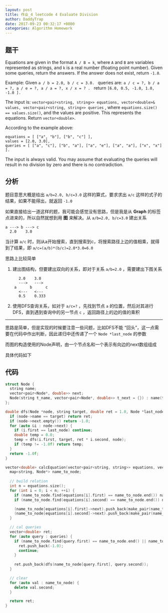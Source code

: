 ```yaml
---
layout: post
title: 作业_4 leetcode 4 Evaluate Division
author: DaddyTrap
date: 2017-09-23 00:32:17 +0800
categories: Algorithm Homework
---
```


## 题干

Equations are given in the format `A / B = k`, where `A` and `B` are variables represented as strings, and `k` is a real number (floating point number). Given some queries, return the answers. If the answer does not exist, return `-1.0`.

Example:
Given `a / b = 2.0, b / c = 3.0. `
queries are: `a / c = ?, b / a = ?, a / e = ?, a / a = ?, x / x = ? . `
return `[6.0, 0.5, -1.0, 1.0, -1.0 ].`

The input is: `vector<pair<string, string>> equations, vector<double>& values, vector<pair<string, string>> queries` , where `equations.size() == values.size()`, and the values are positive. This represents the equations. Return `vector<double>`.

According to the example above:

```
equations = [ ["a", "b"], ["b", "c"] ],
values = [2.0, 3.0],
queries = [ ["a", "c"], ["b", "a"], ["a", "e"], ["a", "a"], ["x", "x"] ]. 
```

The input is always valid. You may assume that evaluating the queries will result in no division by zero and there is no contradiction.

## 分析

题目意思大概是给出 `a/b=2.0, b/c=3.0` 这样的算式，要求求出 `a/c` 这样的式子的结果，如果不能得出，就返回 `-1.0`

如果直接给出一道这样的题，我可能会感觉没有思路，但是我是从 **Graph** 的标签点进来的，所以自然就想到用 **图** 来解决。从 `a/b=2.0, b/c=3.0` 建出关系

```
a ---> b ---> c
  2.0    3.0
```

当计算 `a/c` 时，则从a开始搜索，直到搜索到c，将搜索路径上边的值相乘，就得到了结果，即 `a/c=(a/b)*(b/c)=2.0*3.0=6.0`

思路上比较简单

1. 建出图结构，但要建出双向的关系，即对于关系 `a/b=2.0` ，需要建出下图关系
  ```
        2.0    3.0
        --->   --->
      a      b      c
        <---   <---
        0.5    0.333
  ```

2. 使用DFS查询关系，如对于 `a/c=?` ，先找到节点 `a` 的位置，然后对其进行DFS，直到遇到查询中的另一节点 `c` ，返回路径上的边的值的乘积

---

思路是简单，但是实现的时候要注意一些问题，比如DFS不能 “回头”，这一点需要在代码中作出判断，因此递归中还传递了一个 `Node *last_node` 的参数

而图的构造使用的Node声明，由一个节点名和一个表示有向边的next数组组成

具体代码如下

## 代码

```c++
struct Node {
  string name;
  vector<pair<Node*, double>> next;
  Node(string t_name, vector<pair<Node*, double>> t_next = {}) : name(t_name), next(t_next) {}
};

double dfs(Node *node, string target, double ret = 1.0, Node *last_node = NULL) {
  if (node->name == target) return ret;
  if (node->next.empty()) return -1.0;
  for (auto &i : node->next) {
    if (i.first == last_node) continue;
    double temp = 0.0;
    temp = dfs(i.first, target, ret * i.second, node);
    if (temp != -1.0f) return temp;
  }
  return -1.0f;
}

vector<double> calcEquation(vector<pair<string, string>> equations, vector<double>& values, vector<pair<string, string>> queries) {
  map<string, Node*> name_to_node;
  
  // build relation
  int n = equations.size();
  for (int i = 0; i < n; ++i) {
    if (name_to_node.find(equations[i].first) == name_to_node.end()) name_to_node[equations[i].first] = new Node(equations[i].first);
    if (name_to_node.find(equations[i].second) == name_to_node.end()) name_to_node[equations[i].second] = new Node(equations[i].second);

    (name_to_node[equations[i].first]->next).push_back(make_pair(name_to_node[equations[i].second], values[i]));
    (name_to_node[equations[i].second]->next).push_back(make_pair(name_to_node[equations[i].first], 1.0 / values[i]));
  }

  // cal queries
  vector<double> ret;
  for (auto query : queries) {
    if (name_to_node.find(query.first) == name_to_node.end() || name_to_node.find(query.second) == name_to_node.end()) {
      ret.push_back(-1.0);
      continue;
    }
    
    ret.push_back(dfs(name_to_node[query.first], query.second));
  }

  // clear
  for (auto val : name_to_node) {
    delete val.second;
  }

  return ret;
}
```